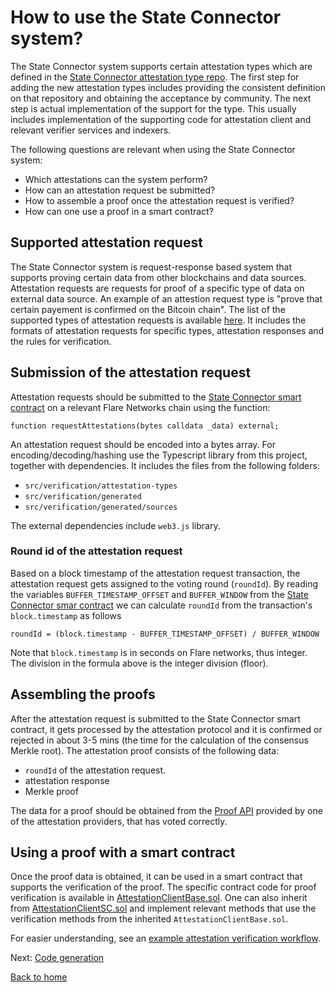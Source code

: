 # How to use the State Connector system?

The State Connector system supports certain attestation types which are defined in the [State Connector attestation type repo](https://github.com/flare-foundation/state-connector-attestation-types). The first step for adding the new attestation types includes providing the consistent definition on that repository and obtaining the acceptance by community. The next step is actual implementation of the support for the type. This usually includes implementation of the supporting
code for attestation client and relevant verifier services and indexers.

The following questions are relevant when using the State Connector system:

- Which attestations can the system perform?
- How can an attestation request be submitted?
- How to assemble a proof once the attestation request is verified?
- How can one use a proof in a smart contract?

## Supported attestation request

The State Connector system is request-response based system that supports proving certain data from other blockchains and data sources. Attestation requests are 
requests for proof of a specific type of data on external data source. An example of an attestion request type is "prove that certain payement is confirmed on the Bitcoin chain". The list of the supported types of attestation requests is available [here](https://github.com/flare-foundation/state-connector-attestation-types). It includes the formats of attestation requests for specific types, attestation responses and the rules for verification.

## Submission of the attestation request

Attestation requests should be submitted to the [State Connector smart contract](../attestation-protocol/state-connector-contract.md) on a relevant Flare Networks chain using the function:

```
function requestAttestations(bytes calldata _data) external;
```

An attestation request should be encoded into a bytes array. For encoding/decoding/hashing use the Typescript library from this project, together with dependencies. It includes the files from the following folders:

- `src/verification/attestation-types`
- `src/verification/generated`
- `src/verification/generated/sources`

The external dependencies include `web3.js` library. 

### Round id of the attestation request

Based on a block timestamp of the attestation request transaction, the attestation request gets assigned to the voting round (`roundId`).
By reading the variables `BUFFER_TIMESTAMP_OFFSET` and `BUFFER_WINDOW` from the [State Connector smar contract](../attestation-protocol/state-connector-contract.md) we can calculate `roundId` from the transaction's `block.timestamp` as follows

```
roundId = (block.timestamp - BUFFER_TIMESTAMP_OFFSET) / BUFFER_WINDOW
```

Note that `block.timestamp` is in seconds on Flare networks, thus integer. The division in the formula above is the integer division (floor).

## Assembling the proofs

After the attestation request is submitted to the State Connector smart contract, it gets processed by the attestation protocol and it is confirmed or rejected in about 3-5 mins (the time for the calculation of the consensus Merkle root). The attestation proof consists of the following data:

- `roundId` of the attestation request.
- attestation response
- Merkle proof

The data for a proof should be obtained from the [Proof API](./apis.md) provided by one of the attestation providers, that has voted correctly.

## Using a proof with a smart contract

Once the proof data is obtained, it can be used in a smart contract that supports the verification of the proof. The specific contract code for proof verification is available in [AttestationClientBase.sol](../../contracts/generated/contracts/AttestationClientBase.sol). One can also inherit from
[AttestationClientSC.sol](../../contracts/generated/contracts/AttestationClientSC.sol) and implement relevant methods that use the verification methods from the inherited `AttestationClientBase.sol`.

For easier understanding, see an [example attestation verification workflow](./verification-workflow.md).

Next: [Code generation](./apis.md)

[Back to home](../README.md)
